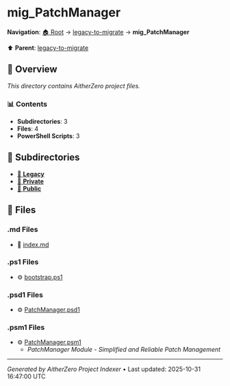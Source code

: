 # mig_PatchManager

**Navigation**: [🏠 Root](../../index.md) → [legacy-to-migrate](../index.md) → **mig_PatchManager**

⬆️ **Parent**: [legacy-to-migrate](../index.md)

## 📖 Overview

*This directory contains AitherZero project files.*

### 📊 Contents

- **Subdirectories**: 3
- **Files**: 4
- **PowerShell Scripts**: 3

## 📁 Subdirectories

- [📂 **Legacy**](./Legacy/index.md)
- [📂 **Private**](./Private/index.md)
- [📂 **Public**](./Public/index.md)

## 📄 Files

### .md Files

- 📝 [index.md](./index.md)

### .ps1 Files

- ⚙️ [bootstrap.ps1](./bootstrap.ps1)

### .psd1 Files

- ⚙️ [PatchManager.psd1](./PatchManager.psd1)

### .psm1 Files

- ⚙️ [PatchManager.psm1](./PatchManager.psm1)
  - *PatchManager Module - Simplified and Reliable Patch Management*

---

*Generated by AitherZero Project Indexer* • Last updated: 2025-10-31 16:47:00 UTC

